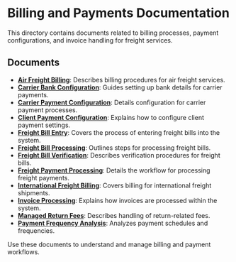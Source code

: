 # Billing and Payments Documentation

This directory contains documents related to billing processes, payment configurations, and invoice handling for freight services.

## Documents

- **[Air Freight Billing](./Air%20Freight%20Billing.md)**: Describes billing procedures for air freight services.
- **[Carrier Bank Configuration](./Carrier%20Bank%20Configuration.md)**: Guides setting up bank details for carrier payments.
- **[Carrier Payment Configuration](./Carrier%20Payment%20Configuration.md)**: Details configuration for carrier payment processes.
- **[Client Payment Configuration](./Client%20Payment%20Configuration.md)**: Explains how to configure client payment settings.
- **[Freight Bill Entry](./Freight%20Bill%20Entry.md)**: Covers the process of entering freight bills into the system.
- **[Freight Bill Processing](./Freight%20Bill%20Processing.md)**: Outlines steps for processing freight bills.
- **[Freight Bill Verification](./Freight%20Bill%20Verification.md)**: Describes verification procedures for freight bills.
- **[Freight Payment Processing](./Freight%20Payment%20Processing.md)**: Details the workflow for processing freight payments.
- **[International Freight Billing](./International%20Freight%20Billing.md)**: Covers billing for international freight shipments.
- **[Invoice Processing](./Invoice%20Processing.md)**: Explains how invoices are processed within the system.
- **[Managed Return Fees](./Managed%20Return%20Fees.md)**: Describes handling of return-related fees.
- **[Payment Frequency Analysis](./Payment%20Frequency%20Analysis.md)**: Analyzes payment schedules and frequencies.

Use these documents to understand and manage billing and payment workflows.